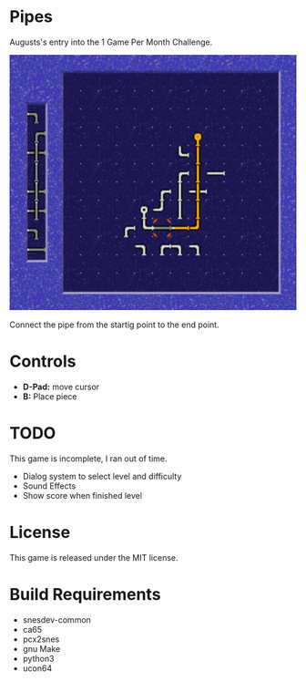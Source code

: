 Pipes
=====

Augusts's entry into the 1 Game Per Month Challenge.

<img src="screenshot.png?raw=true" alt="Pipes Screenshot" width="512" height="448">

Connect the pipe from the startig point to the end point.


Controls
========

 * **D-Pad:** move cursor
 * **B:** Place piece


TODO
====
This game is incomplete, I ran out of time.

 * Dialog system to select level and difficulty
 * Sound Effects
 * Show score when finished level


License
=======
This game is released under the MIT license.



Build Requirements
===================
 * snesdev-common
 * ca65
 * pcx2snes
 * gnu Make
 * python3
 * ucon64

